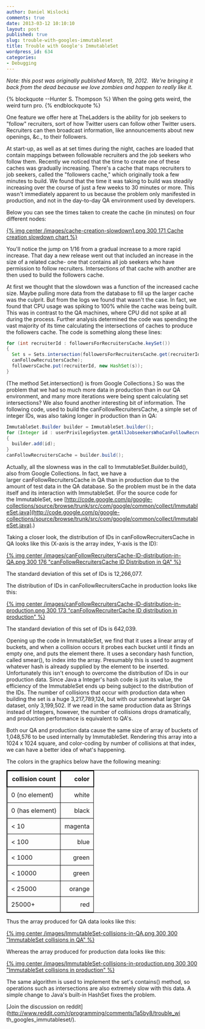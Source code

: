 ```yaml
---
author: Daniel Wislocki
comments: true
date: 2013-03-12 10:10:10
layout: post
published: true
slug: trouble-with-googles-immutableset
title: Trouble with Google's ImmutableSet
wordpress_id: 634
categories:
- Debugging
---
```


_Note: this post was originally published March, 19, 2012.  We're bringing it back from the dead because we love zombies and happen to really like it._

{% blockquote --Hunter S. Thompson %}
When the going gets weird, the weird turn pro.
{% endblockquote %}

One feature we offer here at TheLadders is the ability for job seekers to "follow" recruiters, sort of how Twitter users can follow other Twitter users. Recruiters can then broadcast information, like announcements about new openings, &c., to their followers.

At start-up, as well as at set times during the night, caches are loaded that contain mappings between followable recruiters and the job seekers who follow them.
Recently we noticed that the time to create one of these caches was gradually increasing. There's a cache that maps recruiters to job seekers, called the "followers cache," which originally took a few minutes to build. We found that the time it was taking to build was steadily increasing over the course of just a few weeks to 30 minutes or more. This wasn't immediately apparent to us because the problem only manifested in production, and not in the day-to-day QA environment used by developers.

Below you can see the times taken to create the cache (in minutes) on four different nodes:

<!-- more -->

[{% img center /images/cache-creation-slowdown1.png 300 171 Cache creation slowdown chart  %}](/images/cache-creation-slowdown1.png)

You'll notice the jump on 1/16 from a gradual increase to a more rapid increase. That day a new release went out that included an increase in the size of a related cache- one that contains all job seekers who have permission to follow recruiters. Intersections of that cache with another are then used to build the followers cache.

At first we thought that the slowdown was a function of the increased cache size. Maybe pulling more data from the database to fill up the larger cache was the culprit. But from the logs we found that wasn't the case. In fact, we found that CPU usage was spiking to 100% while the cache was being built. This was in contrast to the QA machines, where CPU did not spike at all during the process. Further analysis determined the code was spending the vast majority of its time calculating the intersections of caches to produce the followers cache. The code is something along these lines:

``` java 
for (int recruiterId : followersForRecruitersCache.keySet())
{
  Set s = Sets.intersection(followersForRecruitersCache.get(recruiterId),
  canFollowRecruitersCache);
  followersCache.put(recruiterId, new HashSet(s));
}
```

(The method Set.intersection() is from Google Collections.) So was the problem that we had so much more data in production than in our QA environment, and many more iterations were being spent calculating set intersections? We also found another interesting bit of information. The following code, used to build the canFollowRecruitersCache, a simple set of integer IDs, was also taking longer in production than in QA:

``` java
ImmutableSet.Builder builder = ImmutableSet.builder();
for (Integer id : userPrivilegeSystem.getAllJobseekersWhoCanFollowRecruiters())
{
  builder.add(id);
}
canFollowRecruitersCache = builder.build();
```

Actually, all the slowness was in the call to ImmutableSet.Builder.build(), also from Google Collections. In fact, we have a larger canFollowRecruitersCache in QA than in production due to the amount of test data in the QA database. So the problem must be in the data itself and its interaction with ImmutableSet. (For the source code for the ImmutableSet, see [http://code.google.com/p/google-collections/source/browse/trunk/src/com/google/common/collect/ImmutableSet.java](http://code.google.com/p/google-collections/source/browse/trunk/src/com/google/common/collect/ImmutableSet.java).)

Taking a closer look, the distribution of IDs in canFollowRecruitersCache in QA looks like this (X-axis is the array index, Y-axis is the ID):

[{% img center /images/canFollowRecruitersCache-ID-distribution-in-QA.png 300 176 "canFollowRecruitersCache ID Distribution in QA" %}](/images/canFollowRecruitersCache-ID-distribution-in-QA.png)

The standard deviation of this set of IDs is 12,266,077.

The distribution of IDs in canFollowRecruitersCache in production looks like this:

[{% img center /images/canFollowRecruitersCache-ID-distribution-in-production.png 300 173 "canFollowRecruiterCache ID distribution in production" %}](/images/canFollowRecruitersCache-ID-distribution-in-production.png)

The standard deviation of this set of IDs is 642,039.

Opening up the code in ImmutableSet, we find that it uses a linear array of buckets, and when a collision occurs it probes each bucket until it finds an empty one, and puts the element there. It uses a secondary hash function, called smear(), to index into the array. Presumably this is used to augment whatever hash is already supplied by the element to be inserted. Unfortunately this isn't enough to overcome the distribution of IDs in our production data. Since Java a Integer's hash code is just its value, the efficiency of the ImmutableSet ends up being subject to the distribution of the IDs. The number of collisions that occur with production data when building the set is a huge 3,217,789,124, but with our somewhat larger QA dataset, only 3,199,502. If we read in the same production data as Strings instead of Integers, however, the number of collisions drops dramatically, and production performance is equivalent to QA's.

Both our QA and production data cause the same size of array of buckets of 1,048,576 to be used internally by ImmutableSet. Rendering this array into a 1024 x 1024 square, and color-coding by number of collisions at that index, we can have a better idea of what's happening.

The colors in the graphics below have the following meaning:

<table style="border:1px solid black;border-collapse:collapse;margin:auto;">
  <tbody>
    <tr>
      <th style="border:2px solid black;padding:10px;">collision count</th>
      <th style="border:2px solid black;padding:10px;text-align:right">color</th>
    </tr>
    <tr>  
      <td style="border:1px solid black;padding:10px;">0 (no element)</td>
      <td style="border:1px solid black;padding:10px;text-align:right">white</td>
    </tr>
    <tr>
      <td style="border:1px solid black;padding:10px;">0 (has element)</td>
      <td style="border:1px solid black;padding:10px;text-align:right">black</td>
    </tr>
    <tr>
      <td style="border:1px solid black;padding:10px;">&lt; 10</td>
      <td style="border:1px solid black;padding:10px;text-align:right">magenta</td>
    </tr>
    <tr>
      <td style="border:1px solid black;padding:10px;">&lt; 100</td>
      <td style="border:1px solid black;padding:10px;text-align:right">blue</td>
    </tr>
    <tr>
      <td style="border:1px solid black;padding:10px;">&lt; 1000</td>
      <td style="border:1px solid black;padding:10px;text-align:right">green</td>
    </tr>
    <tr>
      <td style="border:1px solid black;padding:10px;">&lt; 10000</td>
      <td style="border:1px solid black;padding:10px;text-align:right">green</td>
    </tr>
    <tr>
      <td style="border:1px solid black;padding:10px;">&lt; 25000</td>
      <td style="border:1px solid black;padding:10px;text-align:right">orange</td>
    </tr>
    <tr>
      <td style="border:1px solid black;padding:10px;">25000+</td>
      <td style="border:1px solid black;padding:10px;text-align:right">red</td>
    </tr>
  </tbody>
</table>

Thus the array produced for QA data looks like this:

[{% img center /images/ImmutableSet-collisions-in-QA.png 300 300 "ImmutableSet collisions in QA" %}](/images/ImmutableSet-collisions-in-QA.png)

Whereas the array produced for production data looks like this:

[{% img center /images/ImmutableSet-collisions-in-production.png 300 300 "ImmutableSet collisions in production" %}](/images/ImmutableSet-collisions-in-production.png)


The same algorithm is used to implement the set's contains() method, so operations such as intersections are also extremely slow with this data. A simple change to Java's built-in HashSet fixes the problem.


[Join the discussion on reddit](http://www.reddit.com/r/programming/comments/1a5by8/trouble_wi    th_googles_immutableset/).

